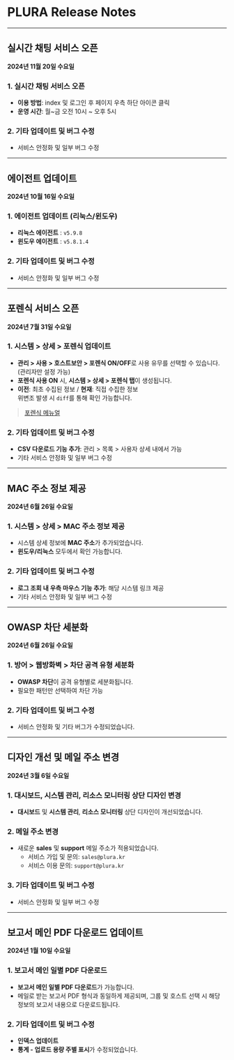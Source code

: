 # PLURA Release Notes

---

## 실시간 채팅 서비스 오픈

**2024년 11월 20일 수요일**

### 1. 실시간 채팅 서비스 오픈
- **이용 방법**: index 및 로그인 후 페이지 우측 하단 아이콘 클릭
- **운영 시간**: 월~금 오전 10시 ~ 오후 5시

### 2. 기타 업데이트 및 버그 수정
- 서비스 안정화 및 일부 버그 수정

---

## 에이전트 업데이트 

**2024년 10월 16일 수요일**

### 1. 에이전트 업데이트 (리눅스/윈도우)

- **리눅스 에이전트** : `v5.9.8`
- **윈도우 에이전트** : `v5.8.1.4`

### 2. 기타 업데이트 및 버그 수정
- 서비스 안정화 및 일부 버그 수정


---

## 포렌식 서비스 오픈 

**2024년 7월 31일 수요일**

### 1. 시스템 > 상세 > 포렌식 업데이트

- **관리 > 사용 > 호스트보안 > 포렌식 ON/OFF**로 사용 유무를 선택할 수 있습니다. (관리자만 설정 가능)
- **포렌식 사용 ON** 시, **시스템 > 상세 > 포렌식 탭**이 생성됩니다.
- **이전**: 최초 수집된 정보 / **현재**: 직접 수집한 정보  
  위변조 발생 시 `diff`를 통해 확인 가능합니다.

> [포렌식 메뉴얼](https://docs.plura.io/ko/fn/forensic)

### 2. 기타 업데이트 및 버그 수정

- **CSV 다운로드 기능 추가**: 관리 > 목록 > 사용자 상세 내에서 가능
- 기타 서비스 안정화 및 일부 버그 수정

---

## MAC 주소 정보 제공

**2024년 6월 26일 수요일**

### 1. 시스템 > 상세 > MAC 주소 정보 제공

- 시스템 상세 정보에 **MAC 주소**가 추가되었습니다.
- **윈도우/리눅스** 모두에서 확인 가능합니다.

### 2. 기타 업데이트 및 버그 수정

- **로그 조회 내 우측 마우스 기능 추가**: 해당 시스템 링크 제공
- 기타 서비스 안정화 및 일부 버그 수정

---

## OWASP 차단 세분화

**2024년 6월 26일 수요일**

### 1. 방어 > 웹방화벽 > 차단 공격 유형 세분화

- **OWASP 차단**이 공격 유형별로 세분화됩니다.
- 필요한 패턴만 선택하여 차단 가능

### 2. 기타 업데이트 및 버그 수정

- 서비스 안정화 및 기타 버그가 수정되었습니다.

---

## 디자인 개선 및 메일 주소 변경

**2024년 3월 6일 수요일**

### 1. 대시보드, 시스템 관리, 리소스 모니터링 상단 디자인 변경

- **대시보드** 및 **시스템 관리**, **리소스 모니터링** 상단 디자인이 개선되었습니다.

### 2. 메일 주소 변경

- 새로운 **sales** 및 **support** 메일 주소가 적용되었습니다.  
  - 서비스 가입 및 문의: `sales@plura.kr`
  - 서비스 이용 문의: `support@plura.kr`

### 3. 기타 업데이트 및 버그 수정

- 서비스 안정화 및 일부 버그 수정

---

## 보고서 메인 PDF 다운로드 업데이트

**2024년 1월 10일 수요일**

### 1. 보고서 메인 일별 PDF 다운로드

- **보고서 메인 일별 PDF 다운로드**가 가능합니다.
- 메일로 받는 보고서 PDF 형식과 동일하게 제공되며, 그룹 및 호스트 선택 시 해당 정보의 보고서 내용으로 다운로드됩니다.

### 2. 기타 업데이트 및 버그 수정

- **인덱스 업데이트**
- **통계 - 업로드 용량 주별 표시**가 수정되었습니다.

